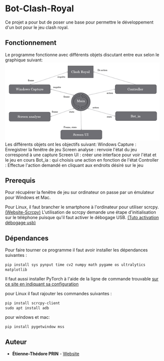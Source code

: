 # Bot-Clash-Royal

Ce projet a pour but de poser une base pour permettre le développement d'un bot pour le jeu clash royal.

## Fonctionnement

Le programme fonctionne avec différents objets discutant entre eux selon le graphique suivant:
![graphique](Graphe_fonctionnement.png)
Les différents objets ont les objectifs suivant:
Windows Capture : Enregistrer la fenêtre de jeu
Screen analyse : renvoie l'état du jeu correspond à une capture
Screen UI : créer une interface pour voir l'état et le jeu en cours
Bot_ia : qui choisis une action en fonction de l'état
Controller : Effectue l'action demandé en cliquant aux endroits désiré sur le jeu

## Prerequis

Pour récupérer la fenêtre de jeu sur ordinateur on passe par un émulateur pour Windows et Mac.

Pour Linux, il faut brancher le smartphone à l'ordinateur pour utiliser scrcpy.
[(Website-Scrcpy)](https://github.com/Genymobile/scrcpy/)
L'utilisation de scrcpy demande une étape d'initialisation sur le téléphone puisque qu'il faut activer le débogage USB.
[(Tuto activation débogage usb)](https://developer.android.com/studio/debug/dev-options?hl=fr#enable)

## Dépendances

Pour faire tourner ce programme il faut avoir installer les dépendances suivantes :

```
pip install sys pynput time cv2 numpy math pygame os ultralytics matplotlib
```
Il faut aussi installer PyTorch à l'aide de la ligne de commande trouvable [sur ce site en indiquant sa configuration](https://pytorch.org/get-started/locally/)


pour Linux il faut rajouter les commandes suivantes :
```
pip install scrcpy-client
sudo apt install adb
```
pour windows et mac:
```
pip install pygetwindow mss
```


## Auteur

* **Étienne-Thédore PRIN** - [Website](https://prin.dev/)
